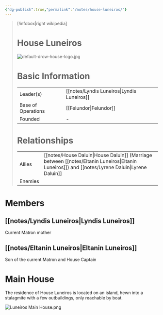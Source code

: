 ```yaml
---
{"dg-publish":true,"permalink":"/notes/house-luneiros/"}
---
```


> [!infobox|right wikipedia]
> # House Luneiros
> ![default-drow-house-logo.jpg](/img/user/images/default-drow-house-logo.jpg)
># Basic Information
>| | |
>| --- | --- |
>| Leader(s) | [[notes/Lyndis Luneiros\|Lyndis Luneiros]] |
>| Base of Operations | [[Felundor\|Felundor]] |
>| Founded | - |
> # Relationships
> | | |
>| --- | --- |
>| Allies | [[notes/House Daluin\|House Daluin]] (Marriage between [[notes/Eltanin Luneiros\|Eltanin Luneiros]]) and [[notes/Lyrene Daluin\|Lyrene Daluin]] |
>| Enemies | |

# Members
## [[notes/Lyndis Luneiros\|Lyndis Luneiros]]
Current Matron mother
## [[notes/Eltanin Luneiros\|Eltanin Luneiros]]
Son of the current Matron and House Captain

# Main House
The residence of House Luneiros is located on an island, hewn into a stalagmite with a few outbuildings, only reachable by boat.

![Luneiros Main House.png](/img/user/images/Luneiros%20Main%20House.png)